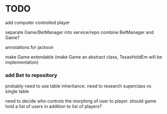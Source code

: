# TODO
add computer controlled player

separate Game/BetManager into service/repo
combine BetManager and Game?

annotations for jackson

make Game extendable (make Game an abstract class, TexasHoldEm will be implementation)

### add Bet to repository
probably need to use table inheritance.
need to research superclass vs single table

need to decide who controls the morphing of user to player. 
should game hold a list of users in addition to list of players?